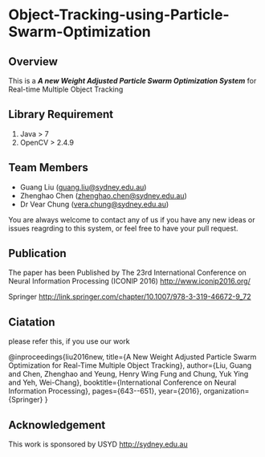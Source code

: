 # Object-Tracking-using-Particle-Swarm-Optimization

## Overview
This is a ***A new Weight Adjusted Particle Swarm Optimization System*** for Real-time Multiple Object Tracking

## Library Requirement
1. Java > 7
2. OpenCV > 2.4.9

## Team Members
* Guang Liu (guang.liu@sydney.edu.au)
* Zhenghao Chen (zhenghao.chen@sydney.edu.au)
* Dr Vear Chung (vera.chung@sydney.edu.au)

You are always welcome to contact any of us if you have any new ideas or issues reagrding to this system, or feel free to have your pull request.

## Publication
The paper has been Published by The 23rd International Conference on Neural Information Processing (ICONIP 2016) 
http://www.iconip2016.org/

Springer
http://link.springer.com/chapter/10.1007/978-3-319-46672-9_72

## Ciatation 
please refer this, if you use our work

@inproceedings{liu2016new,
  title={A New Weight Adjusted Particle Swarm Optimization for Real-Time Multiple Object Tracking},
  author={Liu, Guang and Chen, Zhenghao and Yeung, Henry Wing Fung and Chung, Yuk Ying and Yeh, Wei-Chang},
  booktitle={International Conference on Neural Information Processing},
  pages={643--651},
  year={2016},
  organization={Springer}
}

## Acknowledgement
This work is sponsored by USYD http://sydney.edu.au
